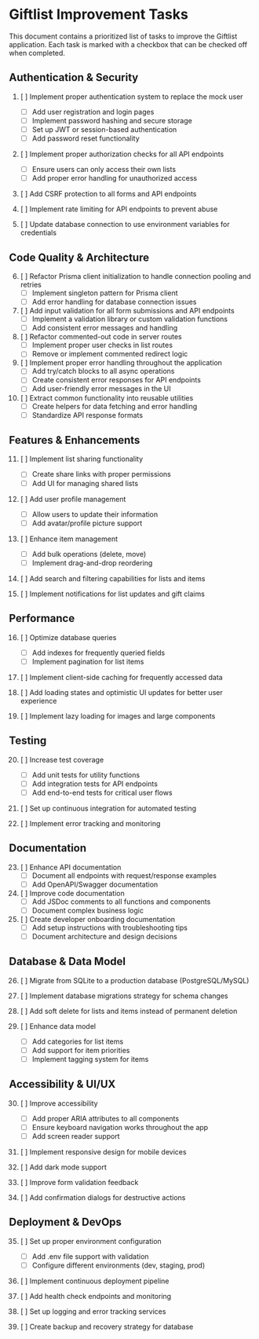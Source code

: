 # Giftlist Improvement Tasks

This document contains a prioritized list of tasks to improve the Giftlist application. Each task is marked with a checkbox that can be checked off when completed.

## Authentication & Security

1. [ ] Implement proper authentication system to replace the mock user
   - [ ] Add user registration and login pages
   - [ ] Implement password hashing and secure storage
   - [ ] Set up JWT or session-based authentication
   - [ ] Add password reset functionality

2. [ ] Implement proper authorization checks for all API endpoints
   - [ ] Ensure users can only access their own lists
   - [ ] Add proper error handling for unauthorized access

3. [ ] Add CSRF protection to all forms and API endpoints

4. [ ] Implement rate limiting for API endpoints to prevent abuse

5. [ ] Update database connection to use environment variables for credentials

## Code Quality & Architecture

6. [ ] Refactor Prisma client initialization to handle connection pooling and retries
   - [ ] Implement singleton pattern for Prisma client
   - [ ] Add error handling for database connection issues

7. [ ] Add input validation for all form submissions and API endpoints
   - [ ] Implement a validation library or custom validation functions
   - [ ] Add consistent error messages and handling

8. [ ] Refactor commented-out code in server routes
   - [ ] Implement proper user checks in list routes
   - [ ] Remove or implement commented redirect logic

9. [ ] Implement proper error handling throughout the application
   - [ ] Add try/catch blocks to all async operations
   - [ ] Create consistent error responses for API endpoints
   - [ ] Add user-friendly error messages in the UI

10. [ ] Extract common functionality into reusable utilities
    - [ ] Create helpers for data fetching and error handling
    - [ ] Standardize API response formats

## Features & Enhancements

11. [ ] Implement list sharing functionality
    - [ ] Create share links with proper permissions
    - [ ] Add UI for managing shared lists

12. [ ] Add user profile management
    - [ ] Allow users to update their information
    - [ ] Add avatar/profile picture support

13. [ ] Enhance item management
    - [ ] Add bulk operations (delete, move)
    - [ ] Implement drag-and-drop reordering

14. [ ] Add search and filtering capabilities for lists and items

15. [ ] Implement notifications for list updates and gift claims

## Performance

16. [ ] Optimize database queries
    - [ ] Add indexes for frequently queried fields
    - [ ] Implement pagination for list items

17. [ ] Implement client-side caching for frequently accessed data

18. [ ] Add loading states and optimistic UI updates for better user experience

19. [ ] Implement lazy loading for images and large components

## Testing

20. [ ] Increase test coverage
    - [ ] Add unit tests for utility functions
    - [ ] Add integration tests for API endpoints
    - [ ] Add end-to-end tests for critical user flows

21. [ ] Set up continuous integration for automated testing

22. [ ] Implement error tracking and monitoring

## Documentation

23. [ ] Enhance API documentation
    - [ ] Document all endpoints with request/response examples
    - [ ] Add OpenAPI/Swagger documentation

24. [ ] Improve code documentation
    - [ ] Add JSDoc comments to all functions and components
    - [ ] Document complex business logic

25. [ ] Create developer onboarding documentation
    - [ ] Add setup instructions with troubleshooting tips
    - [ ] Document architecture and design decisions

## Database & Data Model

26. [ ] Migrate from SQLite to a production database (PostgreSQL/MySQL)

27. [ ] Implement database migrations strategy for schema changes

28. [ ] Add soft delete for lists and items instead of permanent deletion

29. [ ] Enhance data model
    - [ ] Add categories for list items
    - [ ] Add support for item priorities
    - [ ] Implement tagging system for items

## Accessibility & UI/UX

30. [ ] Improve accessibility
    - [ ] Add proper ARIA attributes to all components
    - [ ] Ensure keyboard navigation works throughout the app
    - [ ] Add screen reader support

31. [ ] Implement responsive design for mobile devices

32. [ ] Add dark mode support

33. [ ] Improve form validation feedback

34. [ ] Add confirmation dialogs for destructive actions

## Deployment & DevOps

35. [ ] Set up proper environment configuration
    - [ ] Add .env file support with validation
    - [ ] Configure different environments (dev, staging, prod)

36. [ ] Implement continuous deployment pipeline

37. [ ] Add health check endpoints and monitoring

38. [ ] Set up logging and error tracking services

39. [ ] Create backup and recovery strategy for database